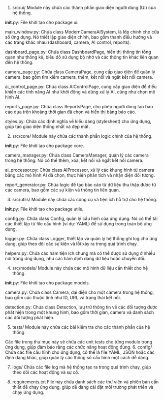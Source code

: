 1. src/ui/
Module này chứa các thành phần giao diện người dùng (UI) của hệ thống.

__init__.py: File khởi tạo cho package ui.

main_window.py: Chứa class ModernCameraAISystem, là lớp chính cho cửa sổ ứng dụng. Nó thiết lập giao diện chính, bao gồm thanh điều hướng và các trang khác nhau (dashboard, camera, AI control, reports).

dashboard_page.py: Chứa class DashboardPage, hiển thị thông tin tổng quan như thống kê, biểu đồ sử dụng bộ nhớ và các thông tin khác liên quan đến hệ thống.

camera_page.py: Chứa class CameraPage, cung cấp giao diện để quản lý camera, bao gồm tìm kiếm camera, thêm, kết nối và ngắt kết nối camera.

ai_control_page.py: Chứa class AIControlPage, cung cấp giao diện để điều khiển các tính năng AI như khởi động và dừng xử lý AI, cũng như chọn mô hình AI.

reports_page.py: Chứa class ReportsPage, cho phép người dùng tạo báo cáo dựa trên khoảng thời gian đã chọn và hiển thị bảng báo cáo.

styles.py: Chứa các định nghĩa về kiểu dáng (stylesheet) cho ứng dụng, giúp tạo giao diện thống nhất và đẹp mắt.

2. src/core/
Module này chứa các thành phần logic chính của hệ thống.

__init__.py: File khởi tạo cho package core.

camera_manager.py: Chứa class CameraManager, quản lý các camera trong hệ thống. Nó có thể thêm, xóa, kết nối và ngắt kết nối camera.

ai_processor.py: Chứa class AIProcessor, xử lý các khung hình từ camera bằng các mô hình AI đã chọn, thực hiện phân tích và nhận diện đối tượng.

report_generator.py: Chứa logic để tạo báo cáo từ dữ liệu thu thập được từ các camera, bao gồm các sự kiện và thông tin liên quan.

3. src/utils/
Module này chứa các công cụ và tiện ích hỗ trợ cho hệ thống.

__init__.py: File khởi tạo cho package utils.

config.py: Chứa class Config, quản lý cấu hình của ứng dụng. Nó có thể tải các thiết lập từ file cấu hình (ví dụ: YAML) để sử dụng trong toàn bộ ứng dụng.

logger.py: Chứa class Logger, thiết lập và quản lý hệ thống ghi log cho ứng dụng, giúp theo dõi các sự kiện và lỗi xảy ra trong quá trình chạy.

helpers.py: Chứa các hàm tiện ích chung mà có thể được sử dụng ở nhiều nơi trong ứng dụng, như các hàm định dạng dữ liệu hoặc chuyển đổi.

4. src/models/
Module này chứa các mô hình dữ liệu cần thiết cho hệ thống.

__init__.py: File khởi tạo cho package models.

camera.py: Chứa class Camera, đại diện cho một camera trong hệ thống, bao gồm các thuộc tính như ID, URL và trạng thái kết nối.

detection.py: Chứa class Detection, lưu trữ thông tin về các đối tượng được phát hiện trong một khung hình, bao gồm thời gian, camera và danh sách các đối tượng phát hiện.

5. tests/
Module này chứa các bài kiểm tra cho các thành phần của hệ thống.

Các file trong thư mục này sẽ chứa các unit tests cho từng module trong ứng dụng, giúp đảm bảo rằng các chức năng hoạt động đúng.
6. config/
Chứa các file cấu hình cho ứng dụng, có thể là file YAML, JSON hoặc các định dạng khác, giúp quản lý các thông số cấu hình một cách dễ dàng.

7. logs/
Chứa các file log mà hệ thống tạo ra trong quá trình chạy, giúp theo dõi các hoạt động và sự cố.

8. requirements.txt
File này chứa danh sách các thư viện và phiên bản cần thiết để chạy ứng dụng, giúp dễ dàng cài đặt môi trường phát triển và chạy ứng dụng.

